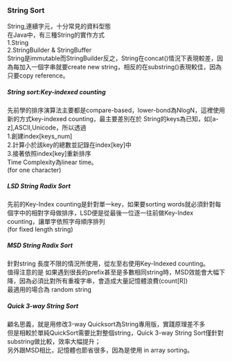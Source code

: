 ### String Sort  
String,連續字元，十分常見的資料型態  
在Java中，有三種String的實作方式  
1.String  
2.StringBuilder & StringBuffer  
String是immutable而StringBuilder反之，String在concat()情況下表現較差，因為每加入一個字串就要create new string，相反的在substring()表現較佳，因為只要copy reference。  
##### String sort:Key-indexed counting  
先前學的排序演算法主要都是compare-based，lower-bond為NlogN，這裡使用新的方式key-indexed counting，最主要差別在於 String的keys為已知，如[a-z],ASCII,Unicode，所以透過  
1.創建index[keys_num]  
2.計算小於該key的總數並記錄在index[key]中  
3.接著依照index[key]重新排序  
Time Complexity為linear time。  
(for one character)

##### LSD String Radix Sort  
先前的Key-Index counting是針對單一key，如果要sorting words就必須針對每個字中的相對字母做排序，LSD便是從最後一位逐一往前做Key-Index counting，讓單字依照字母順序排列  
(for fixed length string)  

##### MSD String Radix Sort  
針對string 長度不限的情況所使用，從左至右使用Key-Indexed counting。  
值得注意的是 如果遇到很長的prefix甚至是多數相同string時，MSD效能會大幅下降，因為必須比對所有重複字串，會造成大量記憶體浪費(count[R])    
最適用的場合為 random string  

##### Quick 3-way String Sort  
顧名思義，就是用修改3-way Quicksort為String專用版，實踐原理差不多  
但是相較於單純QuickSort需要比對整個string，Quick 3-way String Sort僅針對substring做比較，效率大幅提升；  
另外跟MSD相比，記憶體也節省很多，因為是使用 in array sorting。  

